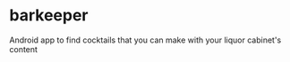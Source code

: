 barkeeper
=========

Android app to find cocktails that you can make with your liquor cabinet's content
